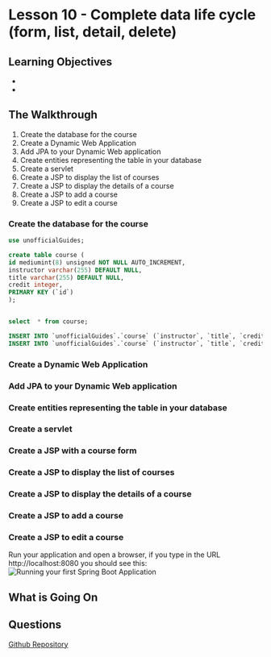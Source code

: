<!-- enter lesson number and title below separated by hyphen-->
# Lesson 10 -  Complete data life cycle (form, list, detail, delete)
## Learning Objectives
* 
*

## The Walkthrough

1. Create the database for the course
2. Create a Dynamic Web Application
3. Add JPA to your Dynamic Web application
4. Create entities representing the table in your database
1. Create a servlet
2. Create a JSP to display the list of courses
3. Create a JSP to display the details of a course
4. Create a JSP to add a course
5. Create a JSP to edit a course

### Create the database for the course

```sql
use unofficialGuides;

create table course (
id mediumint(8) unsigned NOT NULL AUTO_INCREMENT,
instructor varchar(255) DEFAULT NULL,
title varchar(255) DEFAULT NULL,
credit integer,
PRIMARY KEY (`id`)
);


select  * from course;

INSERT INTO `unofficialGuides`.`course` (`instructor`, `title`, `credit`) VALUES ('Mary Tyler Moore', 'Freshman English', '3');
INSERT INTO `unofficialGuides`.`course` (`instructor`, `title`, `credit`) VALUES ('Neil Tyson', 'Physics', '3');

```
### Create a Dynamic Web Application

### Add JPA to your Dynamic Web application

### Create entities representing the table in your database

### Create a servlet

### Create a JSP with a course form


### Create a JSP to display the list of courses

### Create a JSP to display the details of a course

### Create a JSP to add a course
### Create a JSP to edit a course





Run your application and open a browser, if you type in the URL http://localhost:8080 you should see this:
![Running your first Spring Boot Application](img/Lesson01.png "Running your first Spring Boot Application")

## What is Going On



## Questions


[Github Repository](https://github.com/ajhenley/SpringBoot_01)
